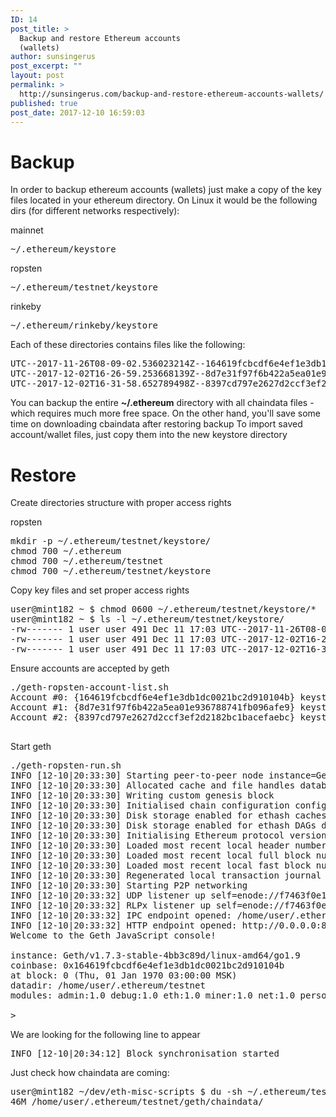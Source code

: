 ```yaml
---
ID: 14
post_title: >
  Backup and restore Ethereum accounts
  (wallets)
author: sunsingerus
post_excerpt: ""
layout: post
permalink: >
  http://sunsingerus.com/backup-and-restore-ethereum-accounts-wallets/
published: true
post_date: 2017-12-10 16:59:03
---
```

<h1>Backup</h1>
In order to backup ethereum accounts (wallets) just make a copy of the key files located in your ethereum directory. On Linux it would be the following dirs (for different networks respectively):

mainnet
<pre class="prettyprint">~/.ethereum/keystore
</pre>
ropsten
<pre class="prettyprint">~/.ethereum/testnet/keystore
</pre>
rinkeby
<pre class="prettyprint">~/.ethereum/rinkeby/keystore
</pre>
Each of these directories contains files like the following:
<pre class="prettyprint">UTC--2017-11-26T08-09-02.536023214Z--164619fcbcdf6e4ef1e3db1dc0021bc2d910104b
UTC--2017-12-02T16-26-59.253668139Z--8d7e31f97f6b422a5ea01e936788741fb096afe9
UTC--2017-12-02T16-31-58.652789498Z--8397cd797e2627d2ccf3ef2d2182bc1bacefaebc
</pre>
You can backup the entire <strong>~/.ethereum</strong> directory with all chaindata files - which requires much more free space. On the other hand, you'll save some time on downloading cbaindata after restoring backup
To import saved account/wallet files, just copy them into the new keystore directory
<h1>Restore
<!--?prettify linenums=true?--></h1>
Create directories structure with proper access rights

ropsten
<pre class="prettyprint">mkdir -p ~/.ethereum/testnet/keystore/
chmod 700 ~/.ethereum
chmod 700 ~/.ethereum/testnet
chmod 700 ~/.ethereum/testnet/keystore</pre>
Copy key files and set proper access rights
<pre class="prettyprint">
user@mint182 ~ $ chmod 0600 ~/.ethereum/testnet/keystore/*
user@mint182 ~ $ ls -l ~/.ethereum/testnet/keystore/
-rw------- 1 user user 491 Dec 11 17:03 UTC--2017-11-26T08-09-02.536023214Z--164619fcbcdf6e4ef1e3db1dc0021bc2d910104b
-rw------- 1 user user 491 Dec 11 17:03 UTC--2017-12-02T16-26-59.253668139Z--8d7e31f97f6b422a5ea01e936788741fb096afe9
-rw------- 1 user user 491 Dec 11 17:03 UTC--2017-12-02T16-31-58.652789498Z--8397cd797e2627d2ccf3ef2d2182bc1bacefaebc
</pre>
Ensure accounts are accepted by geth
<pre class="prettyprint">./geth-ropsten-account-list.sh
Account #0: {164619fcbcdf6e4ef1e3db1dc0021bc2d910104b} keystore:///home/user/.ethereum/testnet/keystore/UTC--2017-11-26T08-09-02.536023214Z--164619fcbcdf6e4ef1e3db1dc0021bc2d910104b
Account #1: {8d7e31f97f6b422a5ea01e936788741fb096afe9} keystore:///home/user/.ethereum/testnet/keystore/UTC--2017-12-02T16-26-59.253668139Z--8d7e31f97f6b422a5ea01e936788741fb096afe9
Account #2: {8397cd797e2627d2ccf3ef2d2182bc1bacefaebc} keystore:///home/user/.ethereum/testnet/keystore/UTC--2017-12-02T16-31-58.652789498Z--8397cd797e2627d2ccf3ef2d2182bc1bacefaebc

</pre>
Start geth
<pre class="prettyprint">./geth-ropsten-run.sh
INFO [12-10|20:33:30] Starting peer-to-peer node instance=Geth/v1.7.3-stable-4bb3c89d/linux-amd64/go1.9
INFO [12-10|20:33:30] Allocated cache and file handles database=/home/user/.ethereum/testnet/geth/chaindata cache=1024 handles=1024
INFO [12-10|20:33:30] Writing custom genesis block
INFO [12-10|20:33:30] Initialised chain configuration config="{ChainID: 3 Homestead: 0 DAO: DAOSupport: true EIP150: 0 EIP155: 10 EIP158: 10 Byzantium: 1700000 Engine: ethash}"
INFO [12-10|20:33:30] Disk storage enabled for ethash caches dir=/home/user/.ethereum/testnet/geth/ethash count=3
INFO [12-10|20:33:30] Disk storage enabled for ethash DAGs dir=/home/user/.ethash count=2
INFO [12-10|20:33:30] Initialising Ethereum protocol versions="[63 62]" network=3
INFO [12-10|20:33:30] Loaded most recent local header number=0 hash=419410…ca4a2d td=1048576
INFO [12-10|20:33:30] Loaded most recent local full block number=0 hash=419410…ca4a2d td=1048576
INFO [12-10|20:33:30] Loaded most recent local fast block number=0 hash=419410…ca4a2d td=1048576
INFO [12-10|20:33:30] Regenerated local transaction journal transactions=0 accounts=0
INFO [12-10|20:33:30] Starting P2P networking
INFO [12-10|20:33:32] UDP listener up self=enode://f7463f0e1af193fe673960d3199d58d6ce0268ec0d8501dfffc7501234a9557a0f201886fb0d1775f4770cbda2c5db7b49c95b2413a9f6c137d1abd446465796@[::]:30303
INFO [12-10|20:33:32] RLPx listener up self=enode://f7463f0e1af193fe673960d3199d58d6ce0268ec0d8501dfffc7501234a9557a0f201886fb0d1775f4770cbda2c5db7b49c95b2413a9f6c137d1abd446465796@[::]:30303
INFO [12-10|20:33:32] IPC endpoint opened: /home/user/.ethereum/geth.ipc
INFO [12-10|20:33:32] HTTP endpoint opened: http://0.0.0.0:8545
Welcome to the Geth JavaScript console!

instance: Geth/v1.7.3-stable-4bb3c89d/linux-amd64/go1.9
coinbase: 0x164619fcbcdf6e4ef1e3db1dc0021bc2d910104b
at block: 0 (Thu, 01 Jan 1970 03:00:00 MSK)
datadir: /home/user/.ethereum/testnet
modules: admin:1.0 debug:1.0 eth:1.0 miner:1.0 net:1.0 personal:1.0 rpc:1.0 txpool:1.0 web3:1.0

&gt;</pre>
We are looking for the following line to appear
<pre class="prettyprint">INFO [12-10|20:34:12] Block synchronisation started</pre>
Just check how chaindata are coming:
<pre class="prettyprint">user@mint182 ~/dev/eth-misc-scripts $ du -sh ~/.ethereum/testnet/geth/chaindata/
46M /home/user/.ethereum/testnet/geth/chaindata/

</pre>
&nbsp;